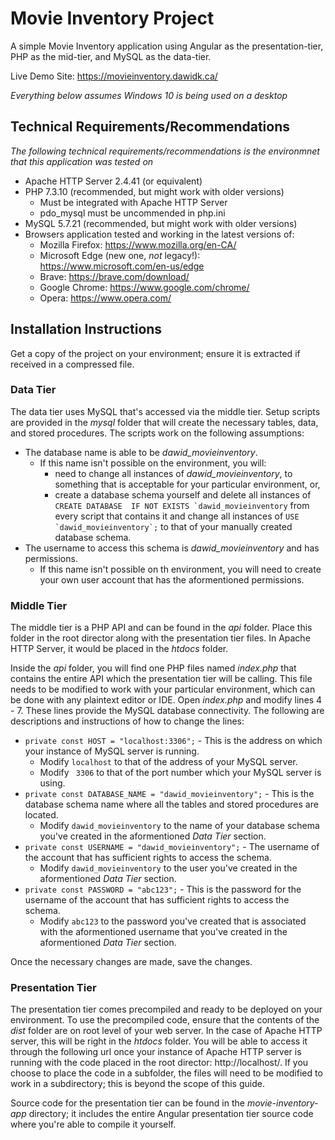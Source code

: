 # Movie Inventory Project
A simple Movie Inventory application using Angular as the presentation-tier, PHP as the mid-tier, and MySQL as the data-tier.

Live Demo Site: https://movieinventory.dawidk.ca/

*Everything below assumes Windows 10 is being used on a desktop*

## Technical Requirements/Recommendations
*The following technical requirements/recommendations is the environmnet that this application was tested on*

- Apache HTTP Server 2.4.41 (or equivalent)
- PHP 7.3.10 (recommended, but might work with older versions)
	- Must be integrated with Apache HTTP Server
	- pdo_mysql must be uncommended in php.ini
- MySQL 5.7.21 (recommended, but might work with older versions)
- Browsers application tested and working in the latest versions of:
	- Mozilla Firefox: https://www.mozilla.org/en-CA/
	- Microsoft Edge (new one, *not* legacy!): https://www.microsoft.com/en-us/edge
	- Brave: https://brave.com/download/
	- Google Chrome: https://www.google.com/chrome/
	- Opera: https://www.opera.com/

## Installation Instructions
Get a copy of the project on your environment; ensure it is extracted if received in a compressed file.

### Data Tier
The data tier uses MySQL that's accessed via the middle tier.  Setup scripts are provided in the *mysql* folder that will create the necessary tables, data, and stored procedures.  The scripts work on the following assumptions:

- The database name is able to be *dawid_movieinventory*.
	- If this name isn't possible on the environment, you will:
		- need to change all instances of *dawid_movieinventory*, to something that is acceptable for your particular environment, or,
		- create a database schema yourself and delete all instances of ```CREATE DATABASE  IF NOT EXISTS `dawid_movieinventory``` from every script that contains it and change all instances of ```USE `dawid_movieinventory`;``` to that of your manually created database schema.
- The username to access this schema is *dawid_movieinventory* and has permissions.
	- If this name isn't possible on th environment, you will need to create your own user account that has the aformentioned permissions.

### Middle Tier
The middle tier is a PHP API and can be found in the *api* folder.  Place this folder in the root director along with the presentation tier files.  In Apache HTTP Server, it would be placed in the *htdocs* folder.

Inside the *api* folder, you will find one PHP files named *index.php* that contains the entire API which the presentation tier will be calling.  This file needs to be modified to work with your particular environment, which can be done with any plaintext editor or IDE.  Open *index.php* and modify lines 4 - 7.  These lines provide the MySQL database connectivity.  The following are descriptions and instructions of how to change the lines:
- ```private const HOST = "localhost:3306";``` - This is the address on which your instance of MySQL server is running.
	- Modify ```localhost``` to that of the address of your MySQL server.
	- Modify ``` 3306``` to that of the port number which your MySQL server is using.
- ```private const DATABASE_NAME = "dawid_movieinventory";``` - This is the database schema name where all the tables and stored procedures are located.
	- Modify ```dawid_movieinventory``` to the name of your database schema you've created in the aformentioned *Data Tier* section.
- ```private const USERNAME = "dawid_movieinventory";``` - The username of the account that has sufficient rights to access the schema.
	- Modify ```dawid_movieinventory``` to the user you've created in the aformentioned *Data Tier* section.
- ```private const PASSWORD = "abc123";``` - This is the password for the username of the account that has sufficient rights to access the schema.
	- Modify ```abc123``` to the password you've created that is associated with the aformentioned username that you've created in the aformentioned *Data Tier* section.
	
Once the necessary changes are made, save the changes.
	 
### Presentation Tier
The presentation tier comes precompiled and ready to be deployed on your environment.  To use the precompiled code, ensure that the contents of the *dist* folder are on root level of your web server.  In the case of Apache HTTP server, this will be right in the *htdocs* folder.  You will be able to access it through the following url once your instance of Apache HTTP server is running with the code placed in the root director: http://localhost/.  If you choose to place the code in a subfolder, the files will need to be modified to work in a subdirectory; this is beyond the scope of this guide.

Source code for the presentation tier can be found in the *movie-inventory-app* directory; it includes the entire Angular presentation tier source code where you're able to compile it yourself.
